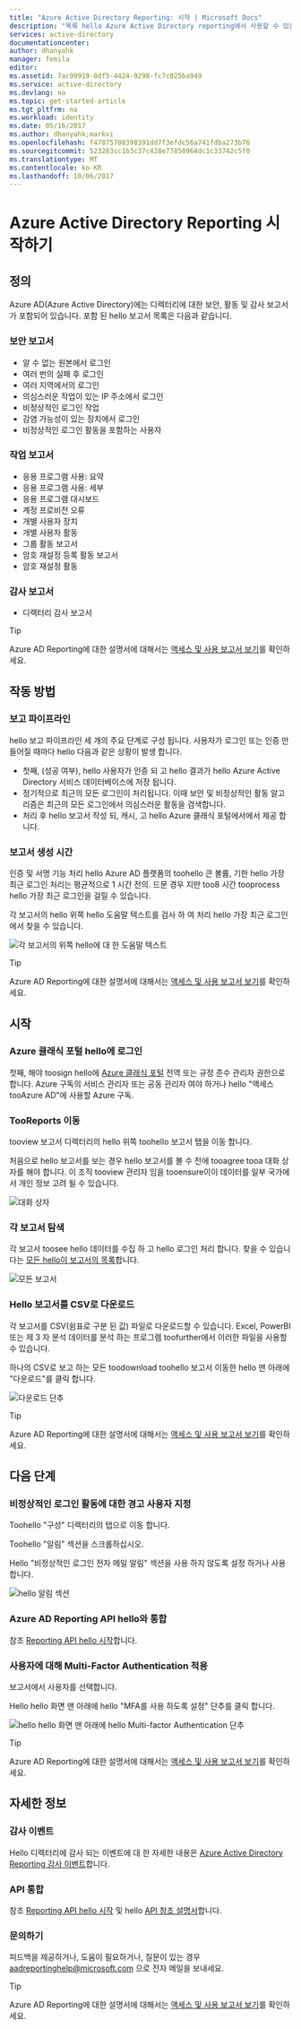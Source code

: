 ```yaml
---
title: "Azure Active Directory Reporting: 시작 | Microsoft Docs"
description: "목록 hello Azure Active Directory reporting에서 사용할 수 있는 다양 한 보고서"
services: active-directory
documentationcenter: 
author: dhanyahk
manager: femila
editor: 
ms.assetid: 7ac99919-8df5-4424-9298-fc7c025ba949
ms.service: active-directory
ms.devlang: na
ms.topic: get-started-article
ms.tgt_pltfrm: na
ms.workload: identity
ms.date: 05/16/2017
ms.author: dhanyahk;markvi
ms.openlocfilehash: f47875708398391dd7f3efdc56a741fdba273b76
ms.sourcegitcommit: 523283cc1b3c37c428e77850964dc1c33742c5f0
ms.translationtype: MT
ms.contentlocale: ko-KR
ms.lasthandoff: 10/06/2017
---
```

# <a name="getting-started-with-azure-active-directory-reporting"></a>Azure Active Directory Reporting 시작하기
## <a name="what-it-is"></a>정의
Azure AD(Azure Active Directory)에는 디렉터리에 대한 보안, 활동 및 감사 보고서가 포함되어 있습니다. 포함 된 hello 보고서 목록은 다음과 같습니다.

### <a name="security-reports"></a>보안 보고서
* 알 수 없는 원본에서 로그인
* 여러 번의 실패 후 로그인
* 여러 지역에서의 로그인
* 의심스러운 작업이 있는 IP 주소에서 로그인
* 비정상적인 로그인 작업
* 감염 가능성이 있는 장치에서 로그인
* 비정상적인 로그인 활동을 포함하는 사용자

### <a name="activity-reports"></a>작업 보고서
* 응용 프로그램 사용: 요약
* 응용 프로그램 사용: 세부
* 응용 프로그램 대시보드
* 계정 프로비전 오류
* 개별 사용자 장치
* 개별 사용자 활동
* 그룹 활동 보고서
* 암호 재설정 등록 활동 보고서
* 암호 재설정 활동

### <a name="audit-reports"></a>감사 보고서
* 디렉터리 감사 보고서

> [!TIP]
> Azure AD Reporting에 대한 설명서에 대해서는 [액세스 및 사용 보고서 보기](active-directory-view-access-usage-reports.md)를 확인하세요.
> 
> 

## <a name="how-it-works"></a>작동 방법
### <a name="reporting-pipeline"></a>보고 파이프라인
hello 보고 파이프라인 세 개의 주요 단계로 구성 됩니다. 사용자가 로그인 또는 인증 만들어질 때마다 hello 다음과 같은 상황이 발생 합니다.

* 첫째, (성공 여부), hello 사용자가 인증 되 고 hello 결과가 hello Azure Active Directory 서비스 데이터베이스에 저장 됩니다.
* 정기적으로 최근의 모든 로그인이 처리됩니다. 이때 보안 및 비정상적인 활동 알고리즘은 최근의 모든 로그인에서 의심스러운 활동을 검색합니다.
* 처리 후 hello 보고서 작성 되, 캐시, 고 hello Azure 클래식 포털에서에서 제공 합니다.

### <a name="report-generation-times"></a>보고서 생성 시간
인증 및 서명 기능 처리 hello Azure AD 플랫폼의 toohello 큰 볼륨, 기한 hello 가장 최근 로그인 처리는 평균적으로 1 시간 전의. 드문 경우 지만 too8 시간 tooprocess hello 가장 최근 로그인을 걸릴 수 있습니다.

각 보고서의 hello 위쪽 hello 도움말 텍스트를 검사 하 여 처리 hello 가장 최근 로그인에서 찾을 수 있습니다.

![각 보고서의 위쪽 hello에 대 한 도움말 텍스트](./media/active-directory-reporting-getting-started/reportingWatermark.PNG)

> [!TIP]
> Azure AD Reporting에 대한 설명서에 대해서는 [액세스 및 사용 보고서 보기](active-directory-view-access-usage-reports.md)를 확인하세요.
> 
> 

## <a name="getting-started"></a>시작
### <a name="sign-into-hello-azure-classic-portal"></a>Azure 클래식 포털 hello에 로그인
첫째, 해야 toosign hello에 [Azure 클래식 포털](https://manage.windowsazure.com) 전역 또는 규정 준수 관리자 권한으로 합니다. Azure 구독의 서비스 관리자 또는 공동 관리자 여야 하거나 hello "액세스 tooAzure AD"에 사용할 Azure 구독.

### <a name="navigate-tooreports"></a>TooReports 이동
tooview 보고서 디렉터리의 hello 위쪽 toohello 보고서 탭을 이동 합니다.

처음으로 hello 보고서를 보는 경우 hello 보고서를 볼 수 전에 tooagree tooa 대화 상자를 해야 합니다. 이 조직 tooview 관리자 임을 tooensure이이 데이터를 일부 국가에서 개인 정보 고려 될 수 있습니다.

![대화 상자](./media/active-directory-reporting-getting-started/dialogBox.png)

### <a name="explore-each-report"></a>각 보고서 탐색
각 보고서 toosee hello 데이터를 수집 하 고 hello 로그인 처리 합니다. 찾을 수 있습니다는 [모든 hello이 보고서의 목록](active-directory-reporting-guide.md)합니다.

![모든 보고서](./media/active-directory-reporting-getting-started/reportsMain.png)

### <a name="download-hello-reports-as-csv"></a>Hello 보고서를 CSV로 다운로드
각 보고서를 CSV(쉼표로 구분 된 값) 파일로 다운로드할 수 있습니다. Excel, PowerBI 또는 제 3 자 분석 데이터를 분석 하는 프로그램 toofurther에서 이러한 파일을 사용할 수 있습니다.

하나의 CSV로 보고 하는 모든 toodownload toohello 보고서 이동한 hello 맨 아래에 "다운로드"를 클릭 합니다.

![다운로드 단추](./media/active-directory-reporting-getting-started/downloadButton.png)

> [!TIP]
> Azure AD Reporting에 대한 설명서에 대해서는 [액세스 및 사용 보고서 보기](active-directory-view-access-usage-reports.md)를 확인하세요.
> 
> 

## <a name="next-steps"></a>다음 단계
### <a name="customize-alerts-for-anomalous-sign-in-activity"></a>비정상적인 로그인 활동에 대한 경고 사용자 지정
Toohello "구성" 디렉터리의 탭으로 이동 합니다.

Toohello "알림" 섹션을 스크롤하십시오.

Hello "비정상적인 로그인 전자 메일 알림" 섹션을 사용 하지 않도록 설정 하거나 사용 합니다.

![hello 알림 섹션](./media/active-directory-reporting-getting-started/notificationsSection.png)

### <a name="integrate-with-hello-azure-ad-reporting-api"></a>Azure AD Reporting API hello와 통합
참조 [Reporting API hello 시작](active-directory-reporting-api-getting-started.md)합니다.

### <a name="engage-multi-factor-authentication-on-users"></a>사용자에 대해 Multi-Factor Authentication 적용
보고서에서 사용자를 선택합니다.

Hello hello 화면 맨 아래에 hello "MFA를 사용 하도록 설정" 단추를 클릭 합니다.

![hello hello 화면 맨 아래에 hello Multi-factor Authentication 단추](./media/active-directory-reporting-getting-started/mfaButton.png)

> [!TIP]
> Azure AD Reporting에 대한 설명서에 대해서는 [액세스 및 사용 보고서 보기](active-directory-view-access-usage-reports.md)를 확인하세요.
> 
> 

## <a name="learn-more"></a>자세한 정보
### <a name="audit-events"></a>감사 이벤트
Hello 디렉터리에 감사 되는 이벤트에 대 한 자세한 내용은 [Azure Active Directory Reporting 감사 이벤트](active-directory-reporting-audit-events.md)합니다.

### <a name="api-integration"></a>API 통합
참조 [Reporting API hello 시작](active-directory-reporting-api-getting-started.md) 및 hello [API 참조 설명서](https://msdn.microsoft.com/library/azure/mt126081.aspx)합니다.

### <a name="get-in-touch"></a>문의하기
피드백을 제공하거나, 도움이 필요하거나, 질문이 있는 경우 [aadreportinghelp@microsoft.com](mailto:aadreportinghelp@microsoft.com) 으로 전자 메일을 보내세요.

> [!TIP]
> Azure AD Reporting에 대한 설명서에 대해서는 [액세스 및 사용 보고서 보기](active-directory-view-access-usage-reports.md)를 확인하세요.
> 
> 


